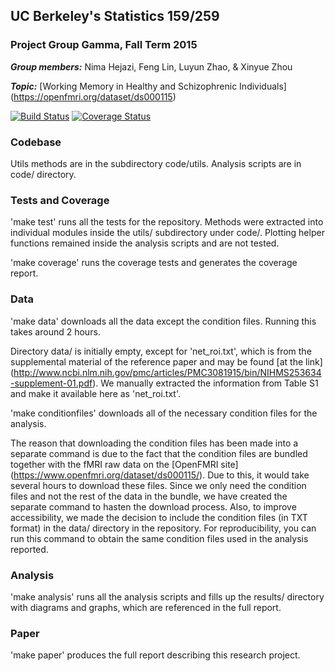 ## UC Berkeley's Statistics 159/259
### Project Group Gamma, Fall Term 2015 

_**Group members:**_ Nima Hejazi, Feng Lin, Luyun Zhao, & Xinyue Zhou

_**Topic:**_ [Working Memory in Healthy and Schizophrenic Individuals] (https://openfmri.org/dataset/ds000115)

[![Build Status](https://travis-ci.org/berkeley-stat159/project-gamma.svg?branch=master)](https://travis-ci.org/berkeley-stat159/project-gamma?branch=master)
[![Coverage Status](https://coveralls.io/repos/berkeley-stat159/project-gamma/badge.svg?branch=master)](https://coveralls.io/r/berkeley-stat159/project-gamma?branch=master)

### Codebase 

Utils methods are in the subdirectory code/utils. Analysis scripts are in code/ directory. 

### Tests and Coverage

'make test' runs all the tests for the repository. Methods were extracted into individual modules inside the utils/ subdirectory under code/. Plotting helper functions remained inside the analysis scripts and are not tested.

'make coverage' runs the coverage tests and generates the coverage report.

### Data

'make data' downloads all the data except the condition files. Running this takes around 2 hours. 

Directory data/ is initially empty, except for 'net_roi.txt', which is from the supplemental material of the reference paper and may be found [at the link] (http://www.ncbi.nlm.nih.gov/pmc/articles/PMC3081915/bin/NIHMS253634-supplement-01.pdf). We manually extracted the information from Table S1 and make it available here as 'net_roi.txt'.

'make conditionfiles' downloads all of the necessary condition files for the analysis.

The reason that downloading the condition files has been made into a separate command is due to the fact that the condition files are bundled together with the fMRI raw data on the [OpenFMRI site] (https://www.openfmri.org/dataset/ds000115/). Due to this, it would take several hours to download these files. Since we only need the condition files and not the rest of the data in the bundle, we have created the separate command to hasten the download process. Also, to improve accessibility, we made the decision to include the condition files (in TXT format) in the data/ directory in the repository. For reproducibility, you can run this command to obtain the same condition files used in the analysis reported.

### Analysis

'make analysis' runs all the analysis scripts and fills up the results/ directory with diagrams and graphs, which are referenced in the full report.

### Paper

'make paper' produces the full report describing this research project.

